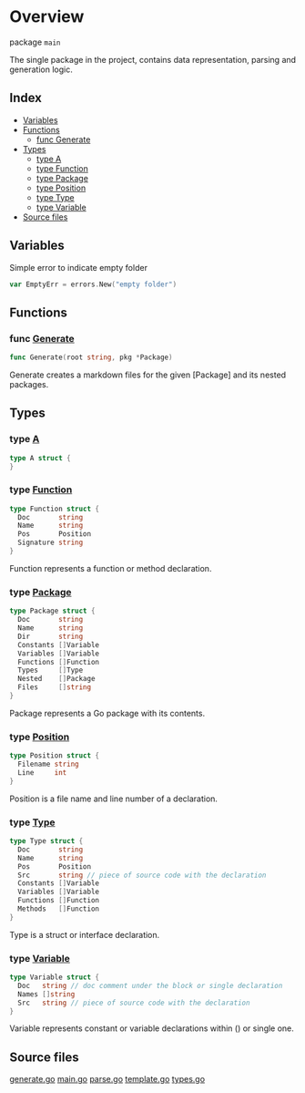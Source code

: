 # Overview

package `main`

The single package in the project, contains data representation, parsing and generation logic.

## Index

- [Variables](#variables)
- [Functions](#functions)
  - [func Generate](#func-generate)
- [Types](#types)
  - [type A](#type-a)
  - [type Function](#type-function)
  - [type Package](#type-package)
  - [type Position](#type-position)
  - [type Type](#type-type)
  - [type Variable](#type-variable)
- [Source files](#source-files)

## Variables

Simple error to indicate empty folder

```go
var EmptyErr = errors.New("empty folder")
```

## Functions

### func [Generate](./generate.go#L30)

```go
func Generate(root string, pkg *Package)
```

Generate creates a markdown files for the given [Package] and its nested packages.

## Types

### type [A](./parse.go#L25)

```go
type A struct {
}
```

### type [Function](./types.go#L85)

```go
type Function struct {
  Doc       string
  Name      string
  Pos       Position
  Signature string
}
```

Function represents a function or method declaration.

### type [Package](./types.go#L14)

```go
type Package struct {
  Doc       string
  Name      string
  Dir       string
  Constants []Variable
  Variables []Variable
  Functions []Function
  Types     []Type
  Nested    []Package
  Files     []string
}
```

Package represents a Go package with its contents.

### type [Position](./types.go#L79)

```go
type Position struct {
  Filename string
  Line     int
}
```

Position is a file name and line number of a declaration.

### type [Type](./types.go#L107)

```go
type Type struct {
  Doc       string
  Name      string
  Pos       Position
  Src       string // piece of source code with the declaration
  Constants []Variable
  Variables []Variable
  Functions []Function
  Methods   []Function
}
```

Type is a struct or interface declaration.

### type [Variable](./types.go#L61)

```go
type Variable struct {
  Doc   string // doc comment under the block or single declaration
  Names []string
  Src   string // piece of source code with the declaration
}
```

Variable represents constant or variable declarations within () or single one.


## Source files

[generate.go](./generate.go)
[main.go](./main.go)
[parse.go](./parse.go)
[template.go](./template.go)
[types.go](./types.go)
